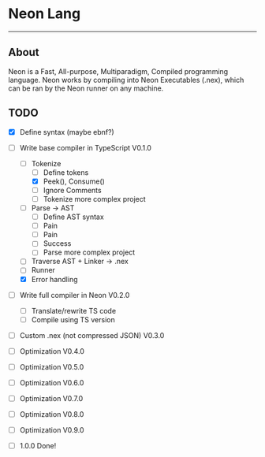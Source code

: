 # Neon Lang
---

## About
Neon is a Fast, All-purpose, Multiparadigm, Compiled programming language. 
Neon works by compiling into Neon Executables (.nex), which can be ran by the Neon runner on any machine.

## TODO
- [x] Define syntax (maybe ebnf?)
- [ ] Write base compiler in TypeScript V0.1.0
  - [ ] Tokenize
    - [ ] Define tokens
    - [x] Peek(), Consume()
    - [ ] Ignore Comments
    - [ ] Tokenize more complex project
  - [ ] Parse -> AST
    - [ ] Define AST syntax
    - [ ] Pain
    - [ ] Pain
    - [ ] Success
    - [ ] Parse more complex project
  - [ ] Traverse AST + Linker -> .nex
  - [ ] Runner
  - [x] Error handling
- [ ] Write full compiler in Neon V0.2.0
  - [ ] Translate/rewrite TS code
  - [ ] Compile using TS version
- [ ] Custom .nex (not compressed JSON) V0.3.0
- [ ] Optimization V0.4.0
- [ ] Optimization V0.5.0
- [ ] Optimization V0.6.0
- [ ] Optimization V0.7.0
- [ ] Optimization V0.8.0
- [ ] Optimization V0.9.0
- [ ] 1.0.0 Done!

